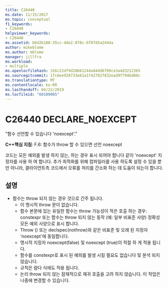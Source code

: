 ```yaml
---
title: C26440
ms.date: 11/15/2017
ms.topic: conceptual
f1_keywords:
- C26440
helpviewer_keywords:
- C26440
ms.assetid: b6d2b188-35cc-4de2-878c-6f97d5a2444a
author: mikeblome
ms.author: mblome
manager: jillfra
ms.workload:
- multiple
ms.openlocfilehash: 316c22df9d28661244a84dd6f09ce3a4d3212365
ms.sourcegitcommit: 1fc6ee928733e61a1f42782f832ead9f7946d00c
ms.translationtype: MT
ms.contentlocale: ko-KR
ms.lasthandoff: 04/22/2019
ms.locfileid: "60109005"
---
```

# <a name="c26440-declarenoexcept"></a>C26440 DECLARE_NOEXCEPT
"함수 선언할 수 있습니다 'noexcept'."

**C++핵심 지침**: F.6: 함수가 throw 할 수 있으면 선언 noexcept

코드는 모든 예외를 발생 하지 않는, 하는 경우 표시 되어야 합니다 같이 'noexcept' 지정자를 사용 하 여 합니다. 추가 최적화를 위해 컴파일러를 사용 하도록 설정 수 있을 뿐만 아니라, 클라이언트측 코드에서 오류를 처리를 간소화 하는 데 도움이 되는이 합니다.

## <a name="remarks"></a>설명
- 함수는 throw 되지 않는 경우 것으로 간주 됩니다.
  - 이 명시적 throw 문이 없습니다.
  - 함수 본문에 있는 유일한 함수는 throw 가능성이 적은 호출 하는 경우: constexpr 또는 함수는 throw 되지 않는 동작 (예: 일부 비표준 사양) 정확성 모든 예외 사양으로 표시 합니다.
  - Throw () 또는 declspec(nothrow)와 같은 비표준 및 오래 된 지정자 'noexcept'에 동일합니다.
  - 명시적 지정자 noexcept(false) 및 noexcept (true)이 적절 하 게 적용 됩니다.
  - 함수를 constexpr로 표시 된 예외를 발생 시킬 필요도 없습니다 및 분석 되지 않습니다.
  - 규칙은 람다 식에도 적용 됩니다.
  - 논리 throw 되지 않는 잠재적으로 재귀 호출을 고려 하지 않습니다. 이 작업은 나중에 변경할 수 있습니다.
